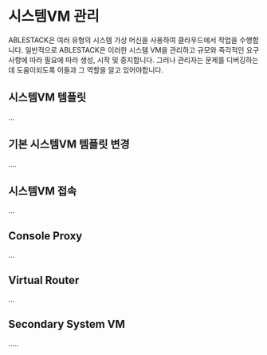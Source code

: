 # 시스템VM 관리
ABLESTACK은 여러 유형의 시스템 가상 머신을 사용하여 클라우드에서 작업을 수행합니다. 일반적으로 ABLESTACK은 이러한 시스템 VM을 관리하고 규모와 즉각적인 요구 사항에 따라 필요에 따라 생성, 시작 및 중지합니다. 그러나 관리자는 문제를 디버깅하는 데 도움이되도록 이들과 그 역할을 알고 있어야합니다.
## 시스템VM 템플릿
...
## 기본 시스템VM 템플릿 변경
....
## 시스템VM 접속
...
## Console Proxy
...
## Virtual Router
...
## Secondary System VM
.....






